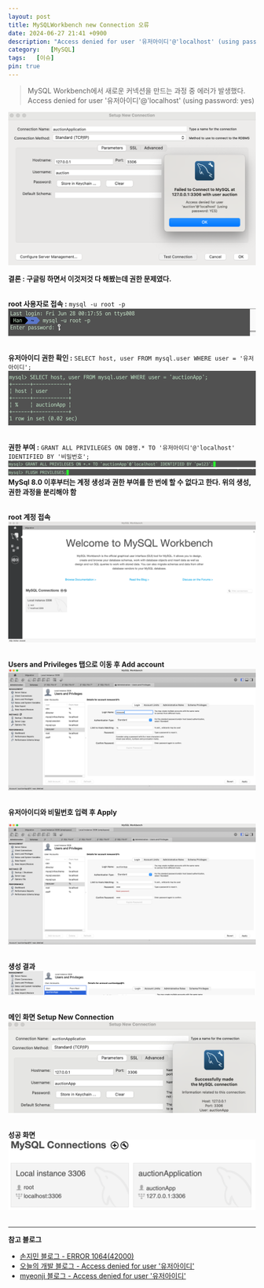 ```yaml
---
layout: post
title: MySQLWorkbench new Connection 오류
date: 2024-06-27 21:41 +0900
description: "Access denied for user '유저아이디'@'localhost' (using password: YES) 에러"
category:   [MySQL]
tags:   [이슈]
pin: true
---
```


> MySQL Workbench에서 새로운 커넥션을 만드는 과정 중 에러가 발생했다.  
Access denied for user '유저아이디'@'localhost' (using password: yes)  

![Failed to Connect to MySQL](../assets/img/myPostImages/connect_fail.png)  

**결론 : 구글링 하면서 이것저것 다 해봤는데 권한 문제였다.**  
<br>

**root 사용자로 접속 :** `mysql -u root -p`
![mysql 로그인](../assets/img/myPostImages/sql_login.png)  
<br>

**유저아이디 권한 확인 :** `SELECT host, user FROM mysql.user WHERE user = '유저아이디';`
![권한 확인](../assets/img/myPostImages/host_qualification.png)  
<br>

**권한 부여 :** `GRANT ALL PRIVILEGES ON DB명.* TO '유저아이디'@'localhost' IDENTIFIED BY '비밀번호';`  
![권한 부여](../assets/img/myPostImages/give_qualification.png)
![Flush](../assets/img/myPostImages/flush.png)  
**MySql 8.0 이후부터는 계정 생성과 권한 부여를 한 번에 할 수 없다고 한다. 위의 생성, 권한 과정을 분리해야 함**  
<br>

**root 계정 접속**
![Workbench 메인](../assets/img/myPostImages/workbench_main.png)  
<br>

**Users and Privileges 탭으로 이동 후 Add account**
![계정 생성](../assets/img/myPostImages/add_account.png)  
<br>

**유저아이디와 비밀번호 입력 후 Apply**
<script src="https://gist.github.com/1haann/36e6c41429fa58d1973064bd8b2fab00.js"></script>

![아이디,비밀번호 입력](../assets/img/myPostImages/add_account_input.png)  
<br>

**생성 결과**
![계정 생성 결과](../assets/img/myPostImages/add_account_result.png)  
<br>

**메인 화면 Setup New Connection**
![New Connection](../assets/img/myPostImages/new_connection.png)  
<br>

**성공 화면**
![성공 화면](../assets/img/myPostImages/success.png)  
<br>

---

**참고 블로그**  

- [손지민 블로그 - ERROR 1064(42000)](https://velog.io/@s0nnyday/posts)
- [오늘의 개발 블로그 - Access denied for user '유저아이디'](https://oneul-losnue.tistory.com/108)
- [myeonji 블로그 - Access denied for user '유저아이디'](https://velog.io/@rladuswl/MySQL-%EC%97%B0%EB%8F%99-%EC%97%90%EB%9F%AC)